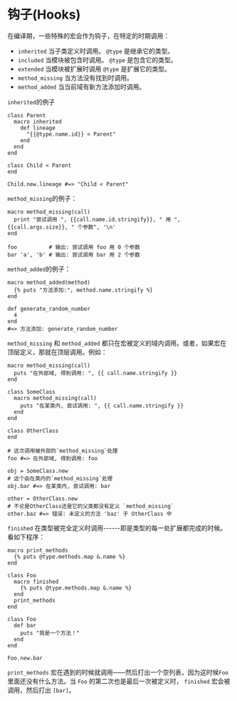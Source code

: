 # 钩子(Hooks)

在编译期，一些特殊的宏会作为钩子，在特定的时期调用：
* `inherited` 当子类定义时调用。 `@type` 是继承它的类型。
* `included` 当模块被包含时调用。 `@type` 是包含它的类型。
* `extended` 当模块被扩展时调用 `@type` 是扩展它的类型。
* `method_missing` 当方法没有找到时调用。
* `method_added` 当当前域有新方法添加时调用。

`inherited`的例子

```crystal
class Parent
  macro inherited
    def lineage
      "{{@type.name.id}} < Parent"
    end
  end
end

class Child < Parent
end

Child.new.lineage #=> "Child < Parent"
```

`method_missing`的例子：

```crystal
macro method_missing(call)
  print "尝试调用 ", {{call.name.id.stringify}}, " 用 ", {{call.args.size}}, " 个参数", '\n'
end

foo          # 输出: 尝试调用 foo 用 0 个参数
bar 'a', 'b' # 输出: 尝试调用 bar 用 2 个参数
```

`method_added`的例子：

```crystal
macro method_added(method)
  {% puts "方法添加:", method.name.stringify %}
end

def generate_random_number
  4
end
#=> 方法添加: generate_random_number 
```

`method_missing` 和 `method_added` 都只在宏被定义的域内调用。或者，如果宏在顶层定义，那就在顶层调用。例如：

```crystal
macro method_missing(call)
  puts "在外部域, 得到调用: ", {{ call.name.stringify }}
end

class SomeClass
  macro method_missing(call)
    puts "在某类内, 尝试调用: ", {{ call.name.stringify }}
  end
end

class OtherClass
end

# 这次调用被外部的`method_missing`处理
foo #=> 在外部域, 得到调用: foo

obj = SomeClass.new
# 这个由在类内的`method_missing`处理
obj.bar #=> 在某类内, 尝试调用: bar

other = OtherClass.new
# 不论是OtherClass还是它的父类都没有定义 `method_missing`
other.baz #=> 错误: 未定义的方法 'baz' 于 OtherClass 中
```

`finished` 在类型被完全定义时调用------即是类型的每一处扩展都完成的时候。看如下程序：

```crystal
macro print_methods
  {% puts @type.methods.map &.name %}
end

class Foo
  macro finished
    {% puts @type.methods.map &.name %}
  end
  print_methods
end

class Foo
  def bar
    puts "我是一个方法！"
  end
end

Foo.new.bar
```

`print_methods` 宏在遇到的时候就调用——然后打出一个空列表，因为这时候`Foo`里面还没有什么方法。当  `Foo` 的第二次也是最后一次被定义时， `finished` 宏会被调用，然后打出 `[bar]`。
